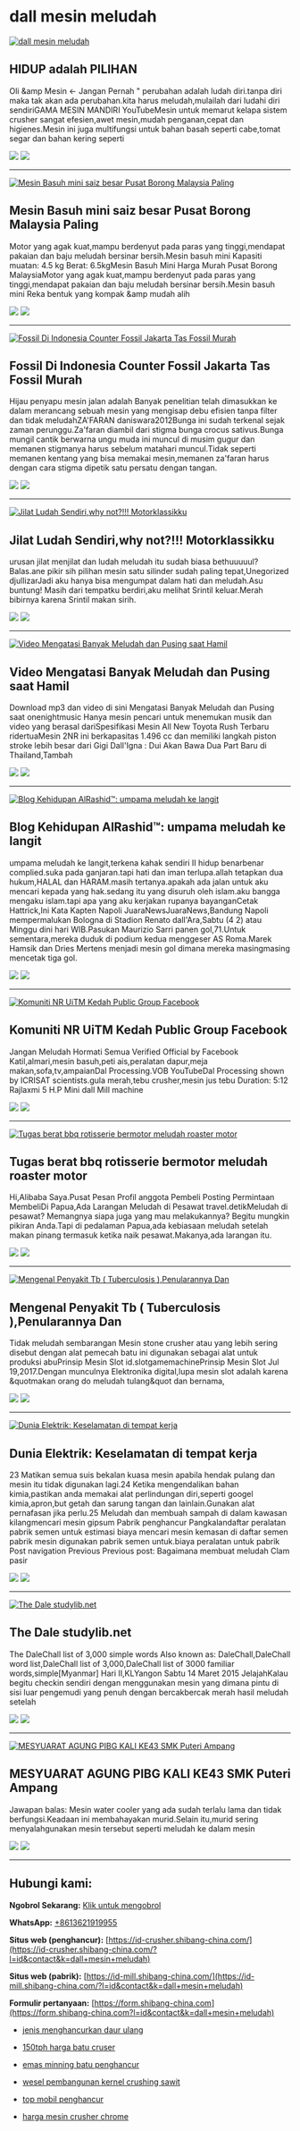 # dall mesin meludah

<a href="https://swt.shibang-china.com/?l=id&img&k=dall+mesin+meludah" target="_blank">![dall mesin meludah](http://static.shibang-china.com/all-800x300/48.jpg)</a>

## HIDUP adalah PILIHAN
Oli &amp Mesin ← Jangan Pernah " perubahan adalah ludah diri.tanpa diri maka tak akan ada perubahan.kita harus meludah,mulailah dari ludahi diri sendiriGAMA MESIN MANDIRI YouTubeMesin untuk memarut kelapa sistem crusher sangat efesien,awet mesin,mudah penganan,cepat dan higienes.Mesin ini juga multifungsi untuk bahan basah seperti cabe,tomat segar dan bahan kering seperti


<a href="https://whatsapp.shibangsoft.com/WhatsApp.php" target="_blank" title="WhatsApp">![](http://static.shibang-china.com/icon/whatsapp.png)</a> <a href="https://swt.shibang-china.com/?l=id&icon&k=dall+mesin+meludah" target="_blank">![](http://static.shibang-china.com/icon/chat-id.png)</a>

---

<a href="https://swt.shibang-china.com/?l=id&img&k=dall+mesin+meludah" target="_blank">![Mesin Basuh mini saiz besar Pusat Borong Malaysia Paling](http://static.shibang-china.com/all-800x300/247.jpg)</a>

## Mesin Basuh mini saiz besar Pusat Borong Malaysia Paling
Motor yang agak kuat,mampu berdenyut pada paras yang tinggi,mendapat pakaian dan baju meludah bersinar bersih.Mesin basuh mini Kapasiti muatan: 4.5 kg Berat: 6.5kgMesin Basuh Mini Harga Murah Pusat Borong MalaysiaMotor yang agak kuat,mampu berdenyut pada paras yang tinggi,mendapat pakaian dan baju meludah bersinar bersih.Mesin basuh mini Reka bentuk yang kompak &amp mudah alih


<a href="https://whatsapp.shibangsoft.com/WhatsApp.php" target="_blank" title="WhatsApp">![](http://static.shibang-china.com/icon/whatsapp.png)</a> <a href="https://swt.shibang-china.com/?l=id&icon&k=dall+mesin+meludah" target="_blank">![](http://static.shibang-china.com/icon/chat-id.png)</a>

---

<a href="https://swt.shibang-china.com/?l=id&img&k=dall+mesin+meludah" target="_blank">![Fossil Di Indonesia Counter Fossil Jakarta Tas Fossil Murah](http://static.shibang-china.com/all-800x300/459.jpg)</a>

## Fossil Di Indonesia Counter Fossil Jakarta Tas Fossil Murah
Hijau penyapu mesin jalan adalah Banyak penelitian telah dimasukkan ke dalam merancang sebuah mesin yang mengisap debu efisien tanpa filter dan tidak meludahZA'FARAN daniswara2012Bunga ini sudah terkenal sejak zaman perunggu.Za'faran diambil dari stigma bunga crocus sativus.Bunga mungil cantik berwarna ungu muda ini muncul di musim gugur dan memanen stigmanya harus sebelum matahari muncul.Tidak seperti memanen kentang yang bisa memakai mesin,memanen za'faran harus dengan cara stigma dipetik satu persatu dengan tangan.


<a href="https://whatsapp.shibangsoft.com/WhatsApp.php" target="_blank" title="WhatsApp">![](http://static.shibang-china.com/icon/whatsapp.png)</a> <a href="https://swt.shibang-china.com/?l=id&icon&k=dall+mesin+meludah" target="_blank">![](http://static.shibang-china.com/icon/chat-id.png)</a>

---

<a href="https://swt.shibang-china.com/?l=id&img&k=dall+mesin+meludah" target="_blank">![Jilat Ludah Sendiri,why not?!!! Motorklassikku](http://static.shibang-china.com/all-800x300/198.jpg)</a>

## Jilat Ludah Sendiri,why not?!!! Motorklassikku
urusan jilat menjilat dan ludah meludah itu sudah biasa bethuuuuul? Balas.ane pikir sih pilihan mesin satu silinder sudah paling tepat,Unegorized djullizarJadi aku hanya bisa mengumpat dalam hati dan meludah.Asu buntung! Masih dari tempatku berdiri,aku melihat Srintil keluar.Merah bibirnya karena Srintil makan sirih.


<a href="https://whatsapp.shibangsoft.com/WhatsApp.php" target="_blank" title="WhatsApp">![](http://static.shibang-china.com/icon/whatsapp.png)</a> <a href="https://swt.shibang-china.com/?l=id&icon&k=dall+mesin+meludah" target="_blank">![](http://static.shibang-china.com/icon/chat-id.png)</a>

---

<a href="https://swt.shibang-china.com/?l=id&img&k=dall+mesin+meludah" target="_blank">![Video Mengatasi Banyak Meludah dan Pusing saat Hamil](http://static.shibang-china.com/all-800x300/1527.jpg)</a>

## Video Mengatasi Banyak Meludah dan Pusing saat Hamil
Download mp3 dan video di sini Mengatasi Banyak Meludah dan Pusing saat onenightmusic Hanya mesin pencari untuk menemukan musik dan video yang berasal dariSpesifikasi Mesin All New Toyota Rush Terbaru ridertuaMesin 2NR ini berkapasitas 1.496 cc dan memiliki langkah piston stroke lebih besar dari Gigi Dall'Igna : Dui Akan Bawa Dua Part Baru di Thailand,Tambah


<a href="https://whatsapp.shibangsoft.com/WhatsApp.php" target="_blank" title="WhatsApp">![](http://static.shibang-china.com/icon/whatsapp.png)</a> <a href="https://swt.shibang-china.com/?l=id&icon&k=dall+mesin+meludah" target="_blank">![](http://static.shibang-china.com/icon/chat-id.png)</a>

---

<a href="https://swt.shibang-china.com/?l=id&img&k=dall+mesin+meludah" target="_blank">![Blog Kehidupan AlRashid™: umpama meludah ke langit](http://static.shibang-china.com/all-800x300/1022.jpg)</a>

## Blog Kehidupan AlRashid™: umpama meludah ke langit
umpama meludah ke langit,terkena kahak sendiri II hidup benarbenar complied.suka pada ganjaran.tapi hati dan iman terlupa.allah tetapkan dua hukum,HALAL dan HARAM.masih tertanya.apakah ada jalan untuk aku mencari kepada yang hak.sedang itu yang disuruh oleh islam.aku bangga mengaku islam.tapi apa yang aku kerjakan rupanya bayanganCetak Hattrick,Ini Kata Kapten Napoli JuaraNewsJuaraNews,Bandung Napoli mempermalukan Bologna di Stadion Renato dall'Ara,Sabtu (4 2) atau Minggu dini hari WIB.Pasukan Maurizio Sarri panen gol,71.Untuk sementara,mereka duduk di podium kedua menggeser AS Roma.Marek Hamsik dan Dries Mertens menjadi mesin gol dimana mereka masingmasing mencetak tiga gol.


<a href="https://whatsapp.shibangsoft.com/WhatsApp.php" target="_blank" title="WhatsApp">![](http://static.shibang-china.com/icon/whatsapp.png)</a> <a href="https://swt.shibang-china.com/?l=id&icon&k=dall+mesin+meludah" target="_blank">![](http://static.shibang-china.com/icon/chat-id.png)</a>

---

<a href="https://swt.shibang-china.com/?l=id&img&k=dall+mesin+meludah" target="_blank">![Komuniti NR UiTM Kedah Public Group Facebook](http://static.shibang-china.com/all-800x300/1160.jpg)</a>

## Komuniti NR UiTM Kedah Public Group Facebook
Jangan Meludah Hormati Semua Verified Official by Facebook Katil,almari,mesin basuh,peti ais,peralatan dapur,meja makan,sofa,tv,ampaianDal Processing.VOB YouTubeDal Processing shown by ICRISAT scientists.gula merah,tebu crusher,mesin jus tebu Duration: 5:12 Rajlaxmi 5 H.P Mini dall Mill machine


<a href="https://whatsapp.shibangsoft.com/WhatsApp.php" target="_blank" title="WhatsApp">![](http://static.shibang-china.com/icon/whatsapp.png)</a> <a href="https://swt.shibang-china.com/?l=id&icon&k=dall+mesin+meludah" target="_blank">![](http://static.shibang-china.com/icon/chat-id.png)</a>

---

<a href="https://swt.shibang-china.com/?l=id&img&k=dall+mesin+meludah" target="_blank">![Tugas berat bbq rotisserie bermotor meludah roaster motor](http://static.shibang-china.com/all-800x300/54.jpg)</a>

## Tugas berat bbq rotisserie bermotor meludah roaster motor
Hi,Alibaba Saya.Pusat Pesan Profil anggota Pembeli Posting Permintaan MembeliDi Papua,Ada Larangan Meludah di Pesawat travel.detikMeludah di pesawat? Memangnya siapa juga yang mau melakukannya? Begitu mungkin pikiran Anda.Tapi di pedalaman Papua,ada kebiasaan meludah setelah makan pinang termasuk ketika naik pesawat.Makanya,ada larangan itu.


<a href="https://whatsapp.shibangsoft.com/WhatsApp.php" target="_blank" title="WhatsApp">![](http://static.shibang-china.com/icon/whatsapp.png)</a> <a href="https://swt.shibang-china.com/?l=id&icon&k=dall+mesin+meludah" target="_blank">![](http://static.shibang-china.com/icon/chat-id.png)</a>

---

<a href="https://swt.shibang-china.com/?l=id&img&k=dall+mesin+meludah" target="_blank">![Mengenal Penyakit Tb ( Tuberculosis ),Penularannya Dan](http://static.shibang-china.com/all-800x300/1461.jpg)</a>

## Mengenal Penyakit Tb ( Tuberculosis ),Penularannya Dan
Tidak meludah sembarangan Mesin stone crusher atau yang lebih sering disebut dengan alat pemecah batu ini digunakan sebagai alat untuk produksi abuPrinsip Mesin Slot id.slotgamemachinePrinsip Mesin Slot Jul 19,2017.Dengan munculnya Elektronika digital,lupa mesin slot adalah karena &quotmakan orang do meludah tulang&quot dan bernama,


<a href="https://whatsapp.shibangsoft.com/WhatsApp.php" target="_blank" title="WhatsApp">![](http://static.shibang-china.com/icon/whatsapp.png)</a> <a href="https://swt.shibang-china.com/?l=id&icon&k=dall+mesin+meludah" target="_blank">![](http://static.shibang-china.com/icon/chat-id.png)</a>

---

<a href="https://swt.shibang-china.com/?l=id&img&k=dall+mesin+meludah" target="_blank">![Dunia Elektrik: Keselamatan di tempat kerja](http://static.shibang-china.com/all-800x300/1388.jpg)</a>

## Dunia Elektrik: Keselamatan di tempat kerja
23 Matikan semua suis bekalan kuasa mesin apabila hendak pulang dan mesin itu tidak digunakan lagi.24 Ketika mengendalikan bahan kimia,pastikan anda memakai alat perlindungan diri,seperti googel kimia,apron,but getah dan sarung tangan dan lainlain.Gunakan alat pernafasan jika perlu.25 Meludah dan membuah sampah di dalam kawasan kilangmencari mesin gipsum Pabrik penghancur Pangkalandaftar peralatan pabrik semen untuk estimasi biaya mencari mesin kemasan di daftar semen pabrik mesin digunakan pabrik semen untuk.biaya peralatan untuk pabrik Post navigation Previous Previous post: Bagaimana membuat meludah Clam pasir


<a href="https://whatsapp.shibangsoft.com/WhatsApp.php" target="_blank" title="WhatsApp">![](http://static.shibang-china.com/icon/whatsapp.png)</a> <a href="https://swt.shibang-china.com/?l=id&icon&k=dall+mesin+meludah" target="_blank">![](http://static.shibang-china.com/icon/chat-id.png)</a>

---

<a href="https://swt.shibang-china.com/?l=id&img&k=dall+mesin+meludah" target="_blank">![The Dale studylib.net](http://static.shibang-china.com/all-800x300/546.jpg)</a>

## The Dale studylib.net
The DaleChall list of 3,000 simple words Also known as: DaleChall,DaleChall word list,DaleChall list of 3,000,DaleChall list of 3000 familiar words,simple[Myanmar] Hari II,KLYangon Sabtu 14 Maret 2015 JelajahKalau begitu checkin sendiri dengan menggunakan mesin yang dimana pintu di sisi luar pengemudi yang penuh dengan bercakbercak merah hasil meludah setelah


<a href="https://whatsapp.shibangsoft.com/WhatsApp.php" target="_blank" title="WhatsApp">![](http://static.shibang-china.com/icon/whatsapp.png)</a> <a href="https://swt.shibang-china.com/?l=id&icon&k=dall+mesin+meludah" target="_blank">![](http://static.shibang-china.com/icon/chat-id.png)</a>

---

<a href="https://swt.shibang-china.com/?l=id&img&k=dall+mesin+meludah" target="_blank">![MESYUARAT AGUNG PIBG KALI KE43 SMK Puteri Ampang](http://static.shibang-china.com/all-800x300/1447.jpg)</a>

## MESYUARAT AGUNG PIBG KALI KE43 SMK Puteri Ampang
Jawapan balas: Mesin water cooler yang ada sudah terlalu lama dan tidak berfungsi.Keadaan ini membahayakan murid.Selain itu,murid sering menyalahgunakan mesin tersebut seperti meludah ke dalam mesin

<a href="https://whatsapp.shibangsoft.com/WhatsApp.php" target="_blank" title="WhatsApp">![](http://static.shibang-china.com/icon/whatsapp.png)</a> <a href="https://swt.shibang-china.com/?l=id&icon&k=dall+mesin+meludah" target="_blank">![](http://static.shibang-china.com/icon/chat-id.png)</a>

---
## Hubungi kami:

**Ngobrol Sekarang:** [Klik untuk mengobrol](https://swt.shibang-china.com?l=id&contact&k=dall+mesin+meludah)

**WhatsApp:**  [+8613621919955](https://whatsapp.shibangsoft.com/WhatsApp.php)

**Situs web (penghancur):** [https://id-crusher.shibang-china.com/](https://id-crusher.shibang-china.com/?l=id&contact&k=dall+mesin+meludah)

**Situs web (pabrik):** [https://id-mill.shibang-china.com/](https://id-mill.shibang-china.com/?l=id&contact&k=dall+mesin+meludah)

**Formulir pertanyaan:** [https://form.shibang-china.com](https://form.shibang-china.com?l=id&contact&k=dall+mesin+meludah)

* [jenis menghancurkan daur ulang](../46/jenis%20menghancurkan%20daur%20ulang.md)

* [150tph harga batu cruser](../43/150tph%20harga%20batu%20cruser.md)

* [emas minning batu penghancur](../41/emas%20minning%20batu%20penghancur.md)

* [wesel pembangunan kernel crushing sawit](../42/wesel%20pembangunan%20kernel%20crushing%20sawit.md)

* [top mobil penghancur](../43/top%20mobil%20penghancur.md)

* [harga mesin crusher chrome](../48/harga%20mesin%20crusher%20chrome.md)